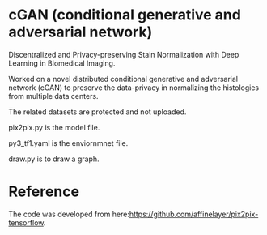 # cGAN (conditional generative and adversarial network)
Discentralized and Privacy-preserving Stain Normalization with Deep Learning in Biomedical Imaging. 

Worked on a novel distributed conditional generative and adversarial network (cGAN) to preserve the data-privacy in normalizing the histologies from multiple data centers. 

The related datasets are protected and not uploaded.

pix2pix.py is the model file.

py3_tf1.yaml is the enviornmnet file.

draw.py is to draw a graph.

# Reference
The code was developed from here:https://github.com/affinelayer/pix2pix-tensorflow.
